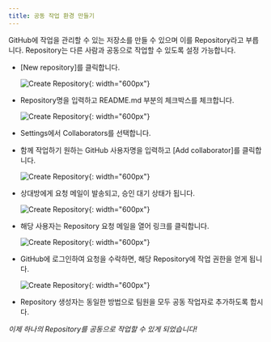 ```yaml
---
title: 공동 작업 환경 만들기
---
```


GitHub에 작업을 관리할 수 있는 저장소를 만들 수 있으며 이를 Repository라고 부릅니다.
Repository는 다른 사람과 공동으로 작업할 수 있도록 설정 가능합니다.

* [New repository]를 클릭합니다.

  ![Create Repository](../images/02-01_New-Repository.png){: width="600px"}


* Repository명을 입력하고 README.md 부분의 체크박스를 체크합니다.

  ![Create Repository](../images/02-01_New-Repository.png){: width="600px"}


* Settings에서 Collaborators를 선택합니다.
* 함께 작업하기 원하는 GitHub 사용자명을 입력하고 [Add collaborator]를 클릭합니다.

  ![Create Repository](../images/02-03_Add-Collaborator.png){: width="600px"}


* 상대방에게 요청 메일이 발송되고, 승인 대기 상태가 됩니다.

  ![Create Repository](../images/02-04_Waiting-for-Accept.png){: width="600px"}


* 해당 사용자는 Repository 요청 메일을 열어 링크를 클릭합니다.

  ![Create Repository](../images/02-05_Read-Email.png){: width="600px"}
  
  
* GitHub에 로그인하여 요청을 수락하면, 해당 Repository에 작업 권한을 얻게 됩니다.
  
  ![Create Repository](../images/02-06_Accept-Invitation.png){: width="600px"}
  

* Repository 생성자는 동일한 방법으로 팀원을 모두 공동 작업자로 추가하도록 합시다.


*이제 하나의 Repository를 공동으로 작업할 수 있게 되었습니다!*
